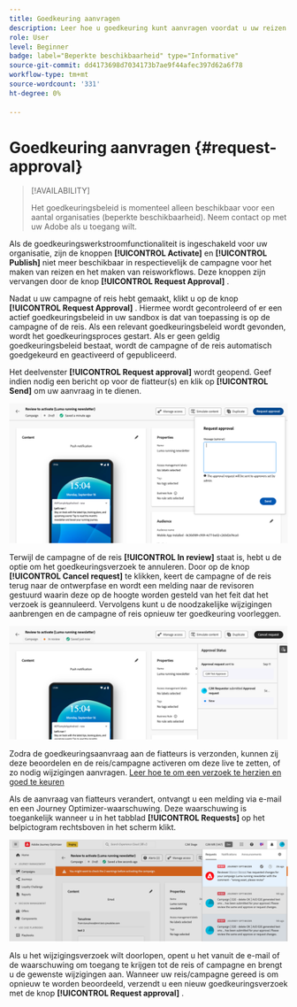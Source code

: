 ```yaml
---
title: Goedkeuring aanvragen
description: Leer hoe u goedkeuring kunt aanvragen voordat u uw reizen en campagnes publiceert.
role: User
level: Beginner
badge: label="Beperkte beschikbaarheid" type="Informative"
source-git-commit: dd4173698d7034173b7ae9f44afec397d62a6f78
workflow-type: tm+mt
source-wordcount: '331'
ht-degree: 0%

---
```



# Goedkeuring aanvragen {#request-approval}

>[!AVAILABILITY]
>
> Het goedkeuringsbeleid is momenteel alleen beschikbaar voor een aantal organisaties (beperkte beschikbaarheid). Neem contact op met uw Adobe als u toegang wilt.

Als de goedkeuringswerkstroomfunctionaliteit is ingeschakeld voor uw organisatie, zijn de knoppen **[!UICONTROL Activate]** en **[!UICONTROL Publish]** niet meer beschikbaar in respectievelijk de campagne voor het maken van reizen en het maken van reisworkflows. Deze knoppen zijn vervangen door de knop **[!UICONTROL Request Approval]** .

Nadat u uw campagne of reis hebt gemaakt, klikt u op de knop **[!UICONTROL Request Approval]** . Hiermee wordt gecontroleerd of er een actief goedkeuringsbeleid in uw sandbox is dat van toepassing is op de campagne of de reis. Als een relevant goedkeuringsbeleid wordt gevonden, wordt het goedkeuringsproces gestart. Als er geen geldig goedkeuringsbeleid bestaat, wordt de campagne of de reis automatisch goedgekeurd en geactiveerd of gepubliceerd.

Het deelvenster **[!UICONTROL Request approval]** wordt geopend. Geef indien nodig een bericht op voor de fiatteur(s) en klik op **[!UICONTROL Send]** om uw aanvraag in te dienen.

![](assets/approval-request.png)

Terwijl de campagne of de reis **[!UICONTROL In review]** staat is, hebt u de optie om het goedkeuringsverzoek te annuleren. Door op de knop **[!UICONTROL Cancel request]** te klikken, keert de campagne of de reis terug naar de ontwerpfase en wordt een melding naar de revisoren gestuurd waarin deze op de hoogte worden gesteld van het feit dat het verzoek is geannuleerd. Vervolgens kunt u de noodzakelijke wijzigingen aanbrengen en de campagne of reis opnieuw ter goedkeuring voorleggen.

![](assets/approval-cancel.png)

Zodra de goedkeuringsaanvraag aan de fiatteurs is verzonden, kunnen zij deze beoordelen en de reis/campagne activeren om deze live te zetten, of zo nodig wijzigingen aanvragen. [ Leer hoe te om een verzoek te herzien en goed te keuren ](review-approve-request.md)

Als de aanvraag van fiatteurs verandert, ontvangt u een melding via e-mail en een Journey Optimizer-waarschuwing. Deze waarschuwing is toegankelijk wanneer u in het tabblad **[!UICONTROL Requests]** op het belpictogram rechtsboven in het scherm klikt.

![](assets/changes-requested.png)

Als u het wijzigingsverzoek wilt doorlopen, opent u het vanuit de e-mail of de waarschuwing om toegang te krijgen tot de reis of campagne en brengt u de gewenste wijzigingen aan. Wanneer uw reis/campagne gereed is om opnieuw te worden beoordeeld, verzendt u een nieuw goedkeuringsverzoek met de knop **[!UICONTROL Request approval]** .
